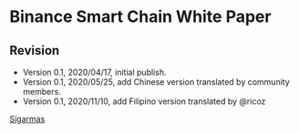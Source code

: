 # Binance Smart Chain White Paper

## Revision

* Version 0.1, 2020/04/17, initial publish.
* Version 0.1, 2020/05/25, add Chinese version translated by community members.
* Version 0.1, 2020/11/10, add Filipino version translated by @ricoz

<a href="https://www.sigarmas.com/" rel="dofollow">Sigarmas</a>
